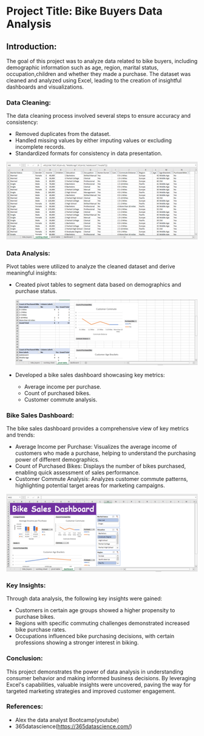 # Project Title: Bike Buyers Data Analysis

## Introduction:
The goal of this project was to analyze data related to bike buyers, including demographic information such as age, region, marital status, occupation,children and whether they made a purchase. The dataset was cleaned and analyzed using Excel, leading to the creation of insightful dashboards and visualizations.

 ### Data Cleaning:
The data cleaning process involved several steps to ensure accuracy and consistency:

   - Removed duplicates from the dataset.
   -  Handled missing values by either imputing values or excluding incomplete records.
   - Standardized formats for consistency in data presentation.

![The Final Dashboard](https://github.com/vanessa-namutebi/bike-buyers-analysis/blob/main/Screenshot%20(164).png?raw=true)

  ### Data Analysis:
Pivot tables were utilized to analyze the cleaned dataset and derive meaningful insights:

- Created pivot tables to segment data based on demographics and purchase status.
  
  ![The Final Dashboard](https://github.com/vanessa-namutebi/bike-buyers-analysis/blob/main/Screenshot%20(166).png?raw=true)
  
- Developed a bike sales dashboard showcasing key metrics:
  - Average income per purchase.
  - Count of purchased bikes.
  - Customer commute analysis.

 ### Bike Sales Dashboard:
The bike sales dashboard provides a comprehensive view of key metrics and trends:

- Average Income per Purchase: Visualizes the average income of customers who made a purchase, helping to understand the purchasing power of different demographics.
- Count of Purchased Bikes: Displays the number of bikes purchased, enabling quick assessment of sales performance.
- Customer Commute Analysis: Analyzes customer commute patterns, highlighting potential target areas for marketing campaigns.
  
![The Final Dashboard](https://github.com/vanessa-namutebi/bike-buyers-analysis/blob/main/Screenshot%20(167).png?raw=true)

### Key Insights:
Through data analysis, the following key insights were gained:

 - Customers in certain age groups showed a higher propensity to purchase bikes.
 - Regions with specific commuting challenges demonstrated increased bike purchase rates.
 - Occupations influenced bike purchasing decisions, with certain professions showing a stronger interest in biking.

### Conclusion:
This project demonstrates the power of data analysis in understanding consumer behavior and making informed business decisions. By leveraging Excel's capabilities, valuable insights were uncovered, paving the way for targeted marketing strategies and improved customer engagement.

### References:

 - Alex the data analyst Bootcamp(youtube)
 - 365datascience(https://365datascience.com/)
    
